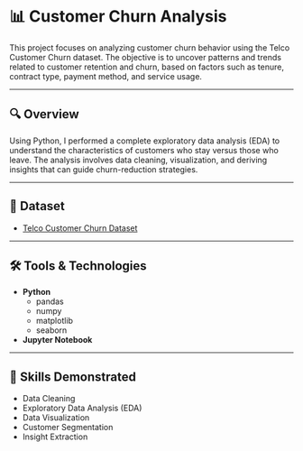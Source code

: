 # 📊 Customer Churn Analysis

This project focuses on analyzing customer churn behavior using the Telco Customer Churn dataset. The objective is to uncover patterns and trends related to customer retention and churn, based on factors such as tenure, contract type, payment method, and service usage.

---

## 🔍 Overview

Using Python, I performed a complete exploratory data analysis (EDA) to understand the characteristics of customers who stay versus those who leave. The analysis involves data cleaning, visualization, and deriving insights that can guide churn-reduction strategies.

---

## 📂 Dataset

- [Telco Customer Churn Dataset](https://www.kaggle.com/datasets/blastchar/telco-customer-churn)

---

## 🛠️ Tools & Technologies

- **Python**
  - pandas
  - numpy
  - matplotlib
  - seaborn
- **Jupyter Notebook**

---

## 🧠 Skills Demonstrated

- Data Cleaning
- Exploratory Data Analysis (EDA)
- Data Visualization
- Customer Segmentation
- Insight Extraction
